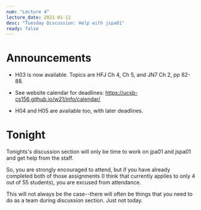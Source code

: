 ```yaml
---
num: "Lecture 4"
lecture_date: 2021-01-12
desc: "Tuesday Discussion: Help with jspa01"
ready: false
---
```


# Announcements

* H03 is now available.  Topics are HFJ Ch 4, Ch 5, and JN7 Ch 2, pp 82-88.
* See website calendar for deadlines: <https://ucsb-cs156.github.io/w21/info/calendar/>

* H04 and H05 are available too, with later deadlines.

# Tonight

Tonights's discussion section will only be time to work on jpa01 and jspa01 and get help from the staff.

So, you are strongly encouraged to attend, but if you have already completed both of those assignments (I think that currently applies to only 4 out of 55 students), you are excused from attendance.

This will not always be the case--there will often be things that you need to do as a team during discussion section.  Just not today.
